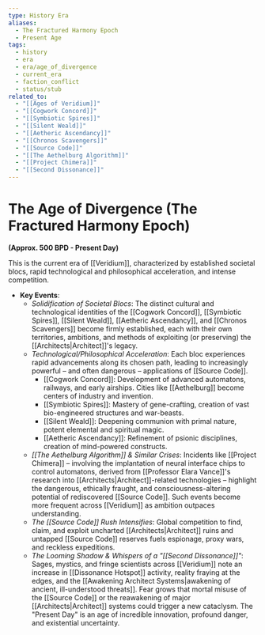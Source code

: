 ```yaml
---
type: History Era
aliases:
  - The Fractured Harmony Epoch
  - Present Age
tags:
  - history
  - era
  - era/age_of_divergence
  - current_era
  - faction_conflict
  - status/stub
related_to:
  - "[[Ages of Veridium]]"
  - "[[Cogwork Concord]]"
  - "[[Symbiotic Spires]]"
  - "[[Silent Weald]]"
  - "[[Aetheric Ascendancy]]"
  - "[[Chronos Scavengers]]"
  - "[[Source Code]]"
  - "[[The Aethelburg Algorithm]]"
  - "[[Project Chimera]]"
  - "[[Second Dissonance]]"
---
```

# The Age of Divergence (The Fractured Harmony Epoch)

**(Approx. 500 BPD - Present Day)**

This is the current era of [[Veridium]], characterized by established societal blocs, rapid technological and philosophical acceleration, and intense competition.

* **Key Events**:
    * *Solidification of Societal Blocs*: The distinct cultural and technological identities of the [[Cogwork Concord]], [[Symbiotic Spires]], [[Silent Weald]], [[Aetheric Ascendancy]], and [[Chronos Scavengers]] become firmly established, each with their own territories, ambitions, and methods of exploiting (or preserving) the [[Architects|Architect]]'s legacy.
    * *Technological/Philosophical Acceleration*: Each bloc experiences rapid advancements along its chosen path, leading to increasingly powerful – and often dangerous – applications of [[Source Code]].
        * [[Cogwork Concord]]: Development of advanced automatons, railways, and early airships. Cities like [[Aethelburg]] become centers of industry and invention.
        * [[Symbiotic Spires]]: Mastery of gene-crafting, creation of vast bio-engineered structures and war-beasts.
        * [[Silent Weald]]: Deepening communion with primal nature, potent elemental and spiritual magic.
        * [[Aetheric Ascendancy]]: Refinement of psionic disciplines, creation of mind-powered constructs.
    * *[[The Aethelburg Algorithm]] & Similar Crises*: Incidents like [[Project Chimera]] – involving the implantation of neural interface chips to control automatons, derived from [[Professor Elara Vance]]'s research into [[Architects|Architect]]-related technologies – highlight the dangerous, ethically fraught, and consciousness-altering potential of rediscovered [[Source Code]]. Such events become more frequent across [[Veridium]] as ambition outpaces understanding.
    * *The [[Source Code]] Rush Intensifies*: Global competition to find, claim, and exploit uncharted [[Architects|Architect]] ruins and untapped [[Source Code]] reserves fuels espionage, proxy wars, and reckless expeditions.
    * *The Looming Shadow & Whispers of a "[[Second Dissonance]]"*: Sages, mystics, and fringe scientists across [[Veridium]] note an increase in [[Dissonance Hotspot]] activity, reality fraying at the edges, and the [[Awakening Architect Systems|awakening of ancient, ill-understood threats]]. Fear grows that mortal misuse of the [[Source Code]] or the reawakening of major [[Architects|Architect]] systems could trigger a new cataclysm. The "Present Day" is an age of incredible innovation, profound danger, and existential uncertainty.
